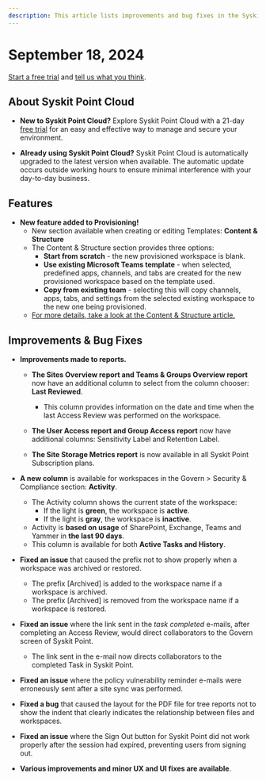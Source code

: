 ```yaml
---
description: This article lists improvements and bug fixes in the Syskit Point Cloud version 2024.4.62.30
---
```


# September 18, 2024

[Start a free trial](https://www.syskit.com/products/point/free-trial/) and [tell us what you think](https://www.syskit.com/company/contact-us/).

## About Syskit Point Cloud

* **New to Syskit Point Cloud?** Explore Syskit Point Cloud with a 21-day [free trial](https://www.syskit.com/products/point/free-trial/) for an easy and effective way to manage and secure your environment.

* **Already using Syskit Point Cloud?** Syskit Point Cloud is automatically upgraded to the latest version when available. The automatic update occurs outside working hours to ensure minimal interference with your day-to-day business.

## Features

* **New feature added to Provisioning!**
  * New section available when creating or editing Templates: **Content & Structure**
  * The Content & Structure section provides three options:
    * **Start from scratch** - the new provisioned workspace is blank. 
    * **Use existing Microsoft Teams template** - when selected, predefined apps, channels, and tabs are created for the new provisioned workspace based on the template used. 
    * **Copy from existing team** - selecting this will copy channels, apps, tabs, and settings from the selected existing workspace to the new one being provisioned.
  * [For more details, take a look at the Content & Structure article.](../../governance-and-automation/provisioning/content-and-structure.md)

## Improvements & Bug Fixes

* **Improvements made to reports.**
  * **The Sites Overview report and Teams & Groups Overview report** now have an additional column to select from the column chooser: **Last Reviewed**.  
    * This column provides information on the date and time when the last Access Review was performed on the workspace.

  * **The User Access report and Group Access report** now have additional columns: Sensitivity Label and Retention Label. 

  * **The Site Storage Metrics report** is now available in all Syskit Point Subscription plans. 

* **A new column** is available for workspaces in the Govern > Security & Compliance section: **Activity**.
  * The Activity column shows the current state of the workspace: 
    * If the light is **green**, the workspace is **active**.
    * If the light is **gray**, the workspace is **inactive**.
  * Activity is **based on usage** of SharePoint, Exchange, Teams and Yammer in **the last 90 days**.
  * This column is available for both **Active Tasks and History**. 


* **Fixed an issue** that caused the prefix not to show properly when a workspace was archived or restored. 
  * The prefix [Archived] is added to the workspace name if a workspace is archived.
  * The prefix [Archived] is removed from the workspace name if a workspace is restored.  

* **Fixed an issue** where the link sent in the *task completed* e-mails, after completing an Access Review, would direct collaborators to the Govern screen of Syskit Point.
  * The link sent in the e-mail now directs collaborators to the completed Task in Syskit Point. 

* **Fixed an issue** where the policy vulnerability reminder e-mails were erroneously sent after a site sync was performed.

* **Fixed a bug** that caused the layout for the PDF file for tree reports not to show the indent that clearly indicates the relationship between files and workspaces. 

* **Fixed an issue** where the Sign Out button for Syskit Point did not work properly after the session had expired, preventing users from signing out. 

* **Various improvements and minor UX and UI fixes are available**.
